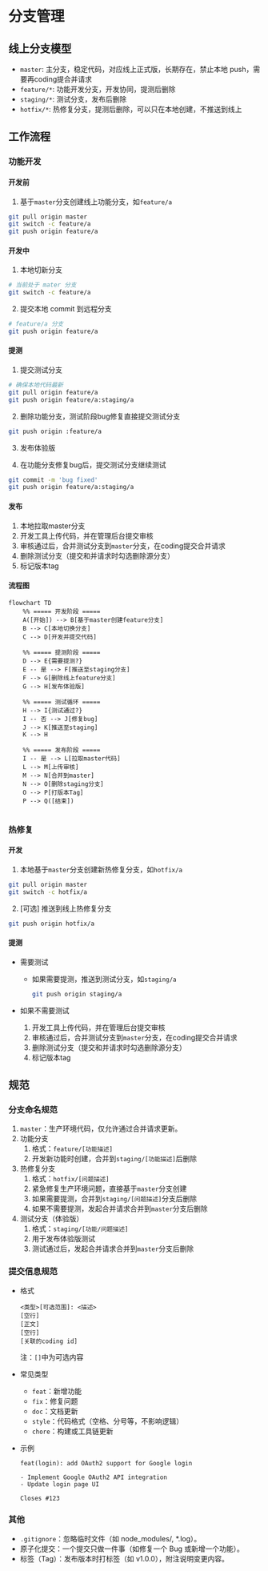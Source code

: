 # 分支管理

## 线上分支模型

- `master`: 主分支，稳定代码，对应线上正式版，长期存在，禁止本地 push，需要再coding提合并请求
- `feature/*`: 功能开发分支，开发协同，提测后删除
- `staging/*`: 测试分支，发布后删除
- `hotfix/*`: 热修复分支，提测后删除，可以只在本地创建，不推送到线上

## 工作流程

### 功能开发

#### 开发前

1. 基于`master`分支创建线上功能分支，如`feature/a`

```bash
git pull origin master
git switch -c feature/a
git push origin feature/a
```

#### 开发中

1. 本地切新分支

```bash
# 当前处于 mater 分支
git switch -c feature/a
```

2. 提交本地 commit 到远程分支

```bash 
# feature/a 分支
git push origin feature/a
```

#### 提测

1. 提交测试分支

```bash
# 确保本地代码最新
git pull origin feature/a
git push origin feature/a:staging/a
```

2. 删除功能分支，测试阶段bug修复直接提交测试分支

```bash
git push origin :feature/a
```

3. 发布体验版

4. 在功能分支修复bug后，提交测试分支继续测试

```bash
git commit -m 'bug fixed'
git push origin feature/a:staging/a
```

#### 发布

1. 本地拉取master分支
2. 开发工具上传代码，并在管理后台提交审核
3. 审核通过后，合并测试分支到`master`分支，在coding提交合并请求
4. 删除测试分支（提交和并请求时勾选删除源分支）
5. 标记版本tag


#### 流程图

```mermaid
flowchart TD
    %% ===== 开发阶段 =====
    A([开始]) --> B[基于master创建feature分支]
    B --> C[本地切换分支]
    C --> D[开发并提交代码]
    
    %% ===== 提测阶段 =====
    D --> E{需要提测?}
    E -- 是 --> F[推送至staging分支]
    F --> G[删除线上feature分支]
    G --> H[发布体验版]
    
    %% ===== 测试循环 =====
    H --> I{测试通过?}
    I -- 否 --> J[修复bug]
    J --> K[推送至staging]
    K --> H
    
    %% ===== 发布阶段 =====
    I -- 是 --> L[拉取master代码]
    L --> M[上传审核]
    M --> N[合并到master]
    N --> O[删除staging分支]
    O --> P[打版本Tag]
    P --> Q([结束])
    
```

### 热修复

#### 开发

1. 本地基于`master`分支创建新热修复分支，如`hotfix/a`

```bash
git pull origin master
git switch -c hotfix/a
```

2. [可选] 推送到线上热修复分支

```bash
git push origin hotfix/a
```

#### 提测

- 需要测试

  - 如果需要提测，推送到测试分支，如`staging/a`

    ```bash
    git push origin staging/a
    ```

- 如果不需要测试

  1. 开发工具上传代码，并在管理后台提交审核
  2. 审核通过后，合并测试分支到`master`分支，在coding提交合并请求
  3. 删除测试分支（提交和并请求时勾选删除源分支）
  4. 标记版本tag


## 规范

### 分支命名规范

1. `master`：生产环境代码，仅允许通过合并请求更新。
2. 功能分支
   1. 格式：`feature/[功能描述]`
   2. 开发新功能时创建，合并到`staging/[功能描述]`后删除
3. 热修复分支
   1. 格式：`hotfix/[问题描述]`
   2. 紧急修复生产环境问题，直接基于`master`分支创建
   3. 如果需要提测，合并到`staging/[问题描述]`分支后删除
   4. 如果不需要提测，发起合并请求合并到`master`分支后删除
4. 测试分支（体验版）
   1. 格式：`staging/[功能/问题描述]`
   2. 用于发布体验版测试
   3. 测试通过后，发起合并请求合并到`master`分支后删除

### 提交信息规范

- 格式

  ```
  <类型>[可选范围]: <描述>
  [空行]
  [正文]
  [空行]
  [关联的coding id]
  ```

  注：`[]`中为可选内容

- 常见类型

  - `feat`：新增功能
  - `fix`：修复问题
  - `doc`：文档更新
  - `style`：代码格式（空格、分号等，不影响逻辑）
  - `chore`：构建或工具链更新

- 示例

  ```
  feat(login): add OAuth2 support for Google login
  
  - Implement Google OAuth2 API integration
  - Update login page UI
  
  Closes #123
  ```

### 其他

- `.gitignore`：忽略临时文件（如 node_modules/, *.log）。
- 原子化提交：一个提交只做一件事（如修复一个 Bug 或新增一个功能）。
- 标签（Tag）：发布版本时打标签（如 v1.0.0），附注说明变更内容。